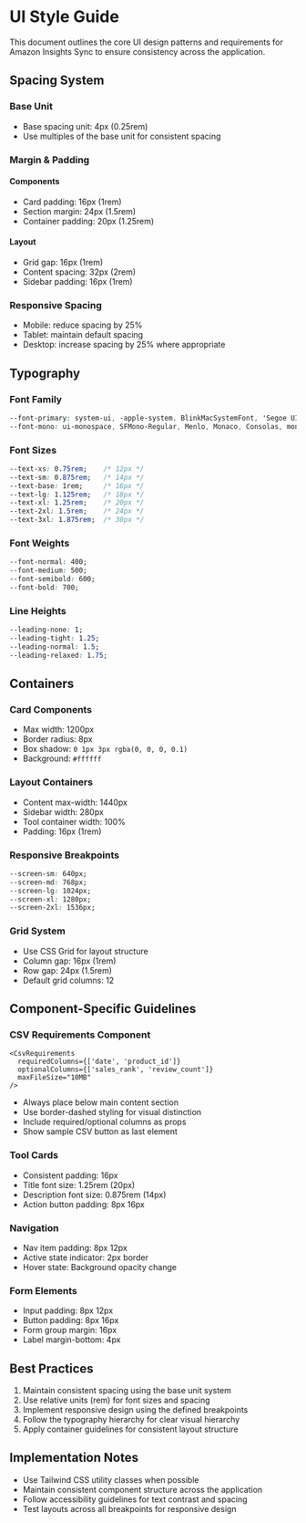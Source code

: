 # UI Style Guide

This document outlines the core UI design patterns and requirements for Amazon Insights Sync to ensure consistency across the application.

## Spacing System

### Base Unit
- Base spacing unit: 4px (0.25rem)
- Use multiples of the base unit for consistent spacing

### Margin & Padding

#### Components
- Card padding: 16px (1rem)
- Section margin: 24px (1.5rem)
- Container padding: 20px (1.25rem)

#### Layout
- Grid gap: 16px (1rem)
- Content spacing: 32px (2rem)
- Sidebar padding: 16px (1rem)

### Responsive Spacing
- Mobile: reduce spacing by 25%
- Tablet: maintain default spacing
- Desktop: increase spacing by 25% where appropriate

## Typography

### Font Family
```css
--font-primary: system-ui, -apple-system, BlinkMacSystemFont, 'Segoe UI', Roboto, sans-serif;
--font-mono: ui-monospace, SFMono-Regular, Menlo, Monaco, Consolas, monospace;
```

### Font Sizes
```css
--text-xs: 0.75rem;    /* 12px */
--text-sm: 0.875rem;   /* 14px */
--text-base: 1rem;     /* 16px */
--text-lg: 1.125rem;   /* 18px */
--text-xl: 1.25rem;    /* 20px */
--text-2xl: 1.5rem;    /* 24px */
--text-3xl: 1.875rem;  /* 30px */
```

### Font Weights
```css
--font-normal: 400;
--font-medium: 500;
--font-semibold: 600;
--font-bold: 700;
```

### Line Heights
```css
--leading-none: 1;
--leading-tight: 1.25;
--leading-normal: 1.5;
--leading-relaxed: 1.75;
```

## Containers

### Card Components
- Max width: 1200px
- Border radius: 8px
- Box shadow: `0 1px 3px rgba(0, 0, 0, 0.1)`
- Background: `#ffffff`

### Layout Containers
- Content max-width: 1440px
- Sidebar width: 280px
- Tool container width: 100%
- Padding: 16px (1rem)

### Responsive Breakpoints
```css
--screen-sm: 640px;
--screen-md: 768px;
--screen-lg: 1024px;
--screen-xl: 1280px;
--screen-2xl: 1536px;
```

### Grid System
- Use CSS Grid for layout structure
- Column gap: 16px (1rem)
- Row gap: 24px (1.5rem)
- Default grid columns: 12

## Component-Specific Guidelines

### CSV Requirements Component
```tsx
<CsvRequirements 
  requiredColumns={['date', 'product_id']}
  optionalColumns={['sales_rank', 'review_count']}
  maxFileSize="10MB"
/>
```
- Always place below main content section
- Use border-dashed styling for visual distinction
- Include required/optional columns as props
- Show sample CSV button as last element

### Tool Cards
- Consistent padding: 16px
- Title font size: 1.25rem (20px)
- Description font size: 0.875rem (14px)
- Action button padding: 8px 16px

### Navigation
- Nav item padding: 8px 12px
- Active state indicator: 2px border
- Hover state: Background opacity change

### Form Elements
- Input padding: 8px 12px
- Button padding: 8px 16px
- Form group margin: 16px
- Label margin-bottom: 4px

## Best Practices

1. Maintain consistent spacing using the base unit system
2. Use relative units (rem) for font sizes and spacing
3. Implement responsive design using the defined breakpoints
4. Follow the typography hierarchy for clear visual hierarchy
5. Apply container guidelines for consistent layout structure

## Implementation Notes

- Use Tailwind CSS utility classes when possible
- Maintain consistent component structure across the application
- Follow accessibility guidelines for text contrast and spacing
- Test layouts across all breakpoints for responsive design